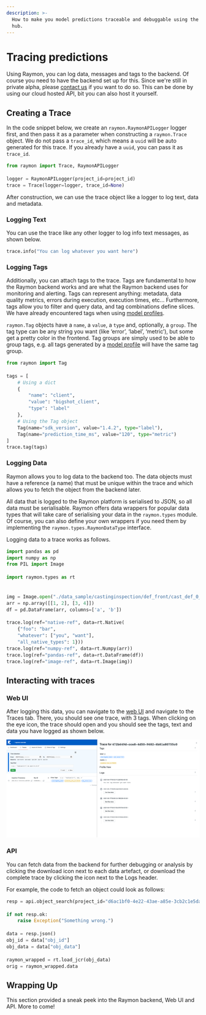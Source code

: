 ```yaml
---
description: >-
  How to make you model predictions traceable and debuggable using the Raymon
  hub.
---
```


# Tracing predictions

Using Raymon, you can log data, messages and tags to the backend. Of course you need to have the backend set up for this. Since we're still in private alpha, please [contact us](https://raymon.ai) if you want to do so. This can be done by using our cloud hosted API, bit you can also host it yourself.

## Creating a Trace

In the code snippet below, we create an `raymon.RaymonAPILogger` logger first, and then pass it as a parameter when constructing a `raymon.Trace` object. We do not pass a `trace_id`, which means a `uuid` will be auto generated for this trace. If you already have a `uuid`, you can pass it as `trace_id`.

```python
from raymon import Trace, RaymonAPILogger

logger = RaymonAPILogger(project_id=project_id)
trace = Trace(logger=logger, trace_id=None)
```

After construction, we can use the trace object like a logger to log text, data and metadata.

### Logging Text

You can use the trace like any other logger to log info text messages, as shown below.

```python
trace.info("You can log whatever you want here")
```

### Logging Tags

Additionally, you can attach tags to the trace. Tags are fundamental to how the Raymon backend works and are what the Raymon backend uses for monitoring and alerting. Tags can represent anything: metadata, data quality metrics, errors during execution, execution times, etc… Furthermore, tags allow you to filter and query data, and tag combinations define slices. We have already encountered tags when using [model profiles](../model-profiles-1/building-house-prices.md).

`raymon.Tag` objects have a `name`, a `value`, a `type` and, optionally, a `group`. The tag type can be any string you want (like ‘error’, ‘label’, ‘metric’), but some get a pretty color in the frontend. Tag groups are simply used to be able to group tags, e.g. all tags generated by a [model profile](../model-profiles-1/building-house-prices.md) will have the same tag group.

```python
from raymon import Tag

tags = [
    # Using a dict
    {
        "name": "client",
        "value": "bigshot_client",
        "type": "label"
    },
    # Using the Tag object
    Tag(name="sdk_version", value="1.4.2", type="label"),
    Tag(name="prediction_time_ms", value="120", type="metric")
]
trace.tag(tags)
```

### Logging Data

Raymon allows you to log data to the backend too. The data objects must have a reference (a name) that must be unique within the trace and which allows you to fetch the object from the backend later.

All data that is logged to the Raymon platform is serialised to JSON, so all data must be serialisable. Raymon offers data wrappers for popular data types that will take care of serialising your data in the `raymon.types` module. Of course, you can also define your own wrappers if you need them by implementing the `raymon.types.RaymonDataType` interface.

Logging data to a trace works as follows.

```python
import pandas as pd
import numpy as np
from PIL import Image

import raymon.types as rt


img = Image.open("./data_sample/castinginspection/def_front/cast_def_0_0.jpeg")
arr = np.array([[1, 2], [3, 4]])
df = pd.DataFrame(arr, columns=['a', 'b'])

trace.log(ref="native-ref", data=rt.Native(
    {"foo": "bar",
    "whatever": ["you", "want"],
    "all_native_types": 1}))
trace.log(ref="numpy-ref", data=rt.Numpy(arr))
trace.log(ref="pandas-ref", data=rt.DataFrame(df))
trace.log(ref="image-ref", data=rt.Image(img))
```

## Interacting with traces

### Web UI

After logging this data, you can navigate to the [web UI](https://ui.raymon.ai) and navigate to the Traces tab. There, you should see one trace, with 3 tags. When clicking on the eye icon, the trace should open and you should see the tags, text and data you have logged as shown below.

![Example of a very simple trace (without visualisations yet).](<../.gitbook/assets/image (11) (1).png>)

### API

You can fetch data from the backend for further debugging or analysis by clicking the download icon next to each data artefact, or download the complete trace by clicking the icon next to the Logs header.

For example, the code to fetch an object could look as follows:

```python
resp = api.object_search(project_id="d6ac1bf0-4e22-43ae-a85e-3cb2c1e5da80", trace_id="472b649d-cce8-4d50-9682-6b81a80755c0", ref="numpy-ref")

if not resp.ok:
    raise Exception("Something wrong.")

data = resp.json()
obj_id = data["obj_id"]
obj_data = data["obj_data"]

raymon_wrapped = rt.load_jcr(obj_data)
orig = raymon_wrapped.data
```

## Wrapping Up

This section provided a sneak peek into the Raymon backend, Web UI and API. More to come!
